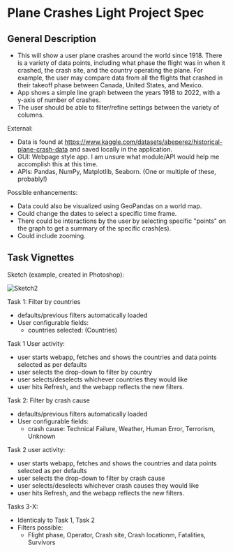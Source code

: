 # Plane Crashes Light Project Spec 

 ## General Description

- This will show a user plane crashes around the world since 1918. There is a variety of data points, including what phase the flight was in when it crashed, the crash site, and the country operating the plane. For example, the user may compare data from all the flights that crashed in their takeoff phase between Canada, United States, and Mexico.
- App shows a simple line graph between the years 1918 to 2022, with a y-axis of number of crashes.
- The user should be able to filter/refine settings between the variety of columns.

External:
- Data is found at https://www.kaggle.com/datasets/abeperez/historical-plane-crash-data and saved locally in the application.
- GUI: Webpage style app. I am unsure what module/API would help me accomplish this at this time.
- APIs: Pandas, NumPy, Matplotlib, Seaborn. (One or multiple of these, probably!)


Possible enhancements:
- Data could also be visualized using GeoPandas on a world map.
- Could change the dates to select a specific time frame.
- There could be interactions by the user by selecting specific "points" on the graph to get a summary of the specific crash(es).
- Could include zooming.

## Task Vignettes

Sketch (example, created in Photoshop):

![Sketch2](https://user-images.githubusercontent.com/106708967/172018147-d56804a9-4c11-4d2f-9eaa-1bd1a65603ea.jpg)

Task 1: Filter by countries

   * defaults/previous filters automatically loaded
   * User configurable fields:
     * countries selected: (Countries)

Task 1 User activity:

   * user starts webapp, fetches and shows the countries and data points selected as per defaults
   * user selects the drop-down to filter by country
   * user selects/deselects whichever countries they would like
   * user hits Refresh, and the webapp reflects the new filters.

Task 2: Filter by crash cause

   * defaults/previous filters automatically loaded
   * User configurable fields:
     * crash cause: Technical Failure, Weather, Human Error, Terrorism, Unknown

Task 2 user activity:

   * user starts webapp, fetches and shows the countries and data points selected as per defaults
   * user selects the drop-down to filter by crash cause
   * user selects/deselects whichever crash causes they would like
   * user hits Refresh, and the webapp reflects the new filters.

Tasks 3-X:

   * Identicaly to Task 1, Task 2
   * Filters possible:
     * Flight phase, Operator, Crash site, Crash locationm, Fatalities, Survivors











